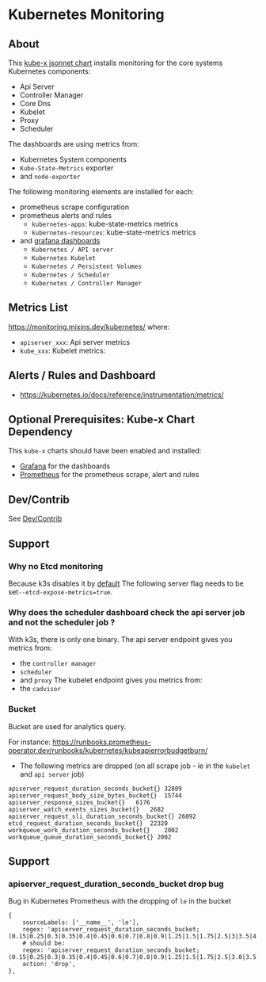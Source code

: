 # Kubernetes Monitoring


## About

This [kube-x jsonnet chart](../../../docs/bin/kube-x-helm-x.md#what-is-a-jsonnet-kube-x-chart) installs monitoring for the core systems Kubernetes components:
* Api Server
* Controller Manager
* Core Dns
* Kubelet
* Proxy
* Scheduler


The dashboards are using metrics from:
* Kubernetes System components
* `Kube-State-Metrics` exporter
* and `node-exporter`


The following monitoring elements are installed for each:
* prometheus scrape configuration
* prometheus alerts and rules
  * `kubernetes-apps`: kube-state-metrics metrics
  * `kubernetes-resources`: kube-state-metrics metrics 
* and [grafana dashboards](https://monitoring.mixins.dev/kubernetes/#dashboards)
  * `Kubernetes / API server`
  * `Kubernetes Kubelet` 
  * `Kubernetes / Persistent Volumes`
  * `Kubernetes / Scheduler`
  * `Kubernetes / Controller Manager`


## Metrics List

https://monitoring.mixins.dev/kubernetes/
where:
* `apiserver_xxx`: Api server metrics
* `kube_xxx`: Kubelet metrics:

## Alerts / Rules and Dashboard
* https://kubernetes.io/docs/reference/instrumentation/metrics/


## Optional Prerequisites: Kube-x Chart Dependency

This `kube-x` charts should have been enabled and installed:
  * [Grafana](../grafana/README.md) for the dashboards
  * [Prometheus](../prometheus/README.md) for the prometheus scrape, alert and rules


## Dev/Contrib

See [Dev/Contrib](contrib.md)

## Support 
### Why no Etcd monitoring

Because k3s disables it by [default](https://docs.k3s.io/cli/server#database)
The following server flag needs to be set`--etcd-expose-metrics=true`.

### Why does the scheduler dashboard check the api server job and not the scheduler job ?

With k3s, there is only one binary.
The api server endpoint gives you metrics from:
* the `controller manager`
* `scheduler`
* and `proxy`
The kubelet endpoint gives you metrics from:
* the `cadvisor`

### Bucket

Bucket are used for analytics query.

For instance: https://runbooks.prometheus-operator.dev/runbooks/kubernetes/kubeapierrorbudgetburn/

* The following metrics are dropped (on all scrape job - ie in the `kubelet` and `api server` job)
```
apiserver_request_duration_seconds_bucket{}	32809
apiserver_request_body_size_bytes_bucket{}	15744
apiserver_response_sizes_bucket{}	6176
apiserver_watch_events_sizes_bucket{}	2682
apiserver_request_sli_duration_seconds_bucket{}	26092
etcd_request_duration_seconds_bucket{}	22320
workqueue_work_duration_seconds_bucket{}	2002
workqueue_queue_duration_seconds_bucket{} 2002
```

## Support

### apiserver_request_duration_seconds_bucket drop bug 

Bug in Kubernetes Prometheus with the dropping of `le` in the bucket
```jsonnet
{
    sourceLabels: ['__name__', 'le'],
    regex: 'apiserver_request_duration_seconds_bucket;(0.15|0.25|0.3|0.35|0.4|0.45|0.6|0.7|0.8|0.9|1.25|1.5|1.75|2.5|3|3.5|4.5|6|7|8|9|15|25|30|50)',
    # should be:
    regex: 'apiserver_request_duration_seconds_bucket;(0.15|0.25|0.3|0.35|0.4|0.45|0.6|0.7|0.8|0.9|1.25|1.5|1.75|2.5|3.0|3.5|4.5|6.0|7.0|8.0|9.0|15.0|25.0|30.0|50.0)',
    action: 'drop',
},
```